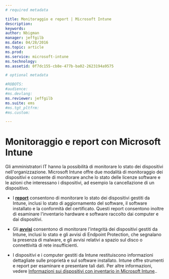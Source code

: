 ```yaml
---
# required metadata

title: Monitoraggio e report | Microsoft Intune
description:
keywords:
author: Nbigman
manager: jeffgilb
ms.date: 04/28/2016
ms.topic: article
ms.prod:
ms.service: microsoft-intune
ms.technology:
ms.assetid: 0f7dc155-cb8e-477b-ba02-2623194a9575

# optional metadata

#ROBOTS:
#audience:
#ms.devlang:
ms.reviewer: jeffgilb
ms.suite: ems
#ms.tgt_pltfrm:
#ms.custom:

---
```


# Monitoraggio e report con Microsoft Intune
Gli amministratori IT hanno la possibilità di monitorare lo stato dei dispositivi nell'organizzazione. Microsoft Intune offre due modalità di monitoraggio dei dispositivi e consente di monitorare anche lo stato delle licenze software e le azioni che interessano i dispositivi, ad esempio la cancellazione di un dispositivo.

-   I **[report](understand-microsoft-intune-operations-by-using-reports.md)** consentono di monitorare lo stato dei dispositivi gestiti da Intune, inclusi lo stato di aggiornamento del software, il software installato e la conformità del certificato. 
     Questi report consentono inoltre di esaminare l'inventario hardware e software raccolto dai computer e dai dispositivi.

-   Gli **[avvisi](get-notified-by-microsoft-intune-alerts.md)** consentono di monitorare l'integrità dei dispositivi gestiti da Intune, inclusi lo stato e gli avvisi di Endpoint Protection, che segnalano la presenza di malware, e gli avvisi relativi a spazio sul disco o connettività di rete insufficienti.

-   I dispositivi e i computer gestiti da Intune restituiscono informazioni dettagliate sulle proprietà e sul software installato.  Intune offre strumenti e report per esaminare e presentare tali dati. Per altre informazioni, vedere [Informazioni sui dispositivi con inventario in Microsoft Intune](understand-your-devices-with-inventory-in-microsoft-intune.md)..



<!--HONumber=May16_HO1-->


